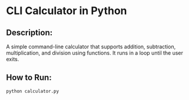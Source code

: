 # CLI Calculator in Python

## Description:
A simple command-line calculator that supports addition, subtraction, multiplication, and division using functions. It runs in a loop until the user exits.

## How to Run:
```bash
python calculator.py
